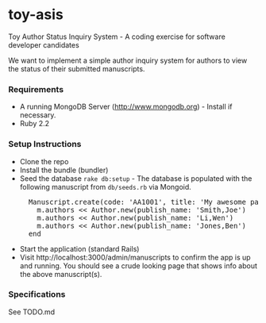 toy-asis
========

Toy Author Status Inquiry System - A coding exercise for software developer candidates

We want to implement a simple author inquiry system for authors to view the status of their submitted manuscripts.

### Requirements

* A running MongoDB Server (http://www.mongodb.org) - Install if necessary.
* Ruby 2.2

### Setup Instructions

* Clone the repo
* Install the bundle (bundler)
* Seed the database ```rake db:setup``` - The database is populated with the following manuscript from ```db/seeds.rb``` via Mongoid.
  <pre>
    Manuscript.create(code: 'AA1001', title: 'My awesome paper', status: 'WITH_AUTHOR', :status_date => Date.parse('01Jan2014')) do |m|
      m.authors << Author.new(publish_name: 'Smith,Joe')
      m.authors << Author.new(publish_name: 'Li,Wen')
      m.authors << Author.new(publish_name: 'Jones,Ben')
    end
  </pre>
* Start the application (standard Rails)
* Visit http://localhost:3000/admin/manuscripts to confirm the app is up and running.
  You should see a crude looking page that shows info about the above manuscript(s).
  
### Specifications

See TODO.md